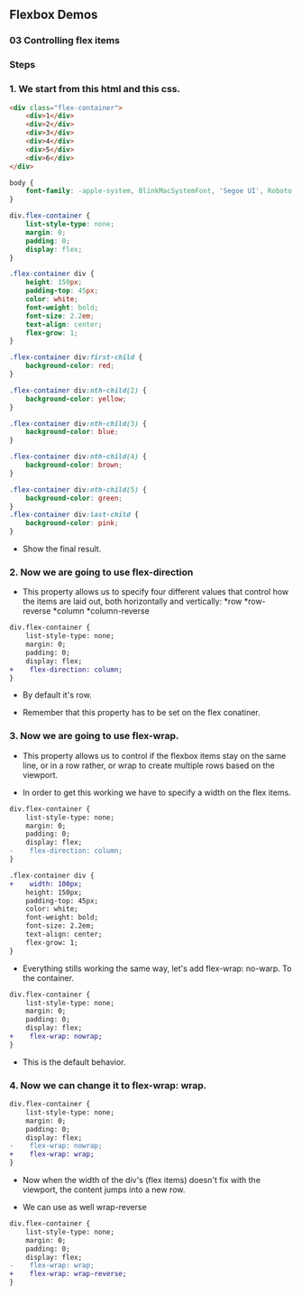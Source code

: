 ## Flexbox Demos

### 03 Controlling flex items

### Steps

### 1. We start from this html and this css.

```html
<div class="flex-container">
    <div>1</div>
    <div>2</div>
    <div>3</div>
    <div>4</div>
    <div>5</div>
    <div>6</div>
</div>
```

```css
body {
    font-family: -apple-system, BlinkMacSystemFont, 'Segoe UI', Roboto, Oxygen, Ubuntu, Cantarell, 'Open Sans', 'Helvetica Neue', sans-serif
}

div.flex-container {
    list-style-type: none;
    margin: 0;
    padding: 0;
    display: flex;
}

.flex-container div {
    height: 150px;
    padding-top: 45px;
    color: white;
    font-weight: bold;
    font-size: 2.2em;
    text-align: center;
    flex-grow: 1;
}

.flex-container div:first-child {
    background-color: red;
}

.flex-container div:nth-child(2) {
    background-color: yellow;
}

.flex-container div:nth-child(3) {
    background-color: blue;
}

.flex-container div:nth-child(4) {
    background-color: brown;
}

.flex-container div:nth-child(5) {
    background-color: green;
}
.flex-container div:last-child {
    background-color: pink;
}

```

* Show the final result.

### 2. Now we are going to use flex-direction

* This property allows us to specify four different values that control how the items are laid out, both horizontally and vertically: 
    *row
    *row-reverse
    *column
    *column-reverse

```diff css
div.flex-container {
    list-style-type: none;
    margin: 0;
    padding: 0;
    display: flex;
+    flex-direction: column;
}
```
* By default it's row.

* Remember that this property has to be set on the flex conatiner.

### 3. Now we are going to use flex-wrap.

* This property allows us to control if the flexbox items stay on the same line, or in a row rather, or wrap to create multiple rows based on the viewport.

* In order to get this working we have to specify a width on the flex items.

```diff css
div.flex-container {
    list-style-type: none;
    margin: 0;
    padding: 0;
    display: flex;
-    flex-direction: column;
}

.flex-container div {
+    width: 100px;
    height: 150px;
    padding-top: 45px;
    color: white;
    font-weight: bold;
    font-size: 2.2em;
    text-align: center;
    flex-grow: 1;
}
```

* Everything stills working the same way, let's add flex-wrap: no-warp. To the container.

```diff css
div.flex-container {
    list-style-type: none;
    margin: 0;
    padding: 0;
    display: flex;
+    flex-wrap: nowrap;
}
```
* This is the default behavior.

### 4. Now we can change it to flex-wrap: wrap.

```diff css
div.flex-container {
    list-style-type: none;
    margin: 0;
    padding: 0;
    display: flex;
-    flex-wrap: nowrap;
+    flex-wrap: wrap;
}
```
* Now when the width of the div's (flex items) doesn't fix with the viewport, the content jumps into a new row.

* We can use as well wrap-reverse

```diff css
div.flex-container {
    list-style-type: none;
    margin: 0;
    padding: 0;
    display: flex;
-    flex-wrap: wrap;
+    flex-wrap: wrap-reverse;
}
```